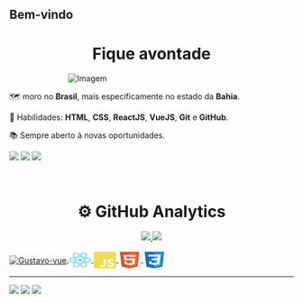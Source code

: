 ## Bem-vindo
<div align="center">
    <h1>Fique avontade</h1>
</div>
<div>
    <img align="right" src="https://raw.githubusercontent.com/MicaelliMedeiros/micaellimedeiros/master/image/computer-illustration.png" alt="Imagem" min-width="400px" max-width="400px" width="400px" align="right">
    <div align="left"><br>
        <p>🗺️ moro no <strong>Brasil</strong>, mais especificamente no estado da <strong>Bahia</strong>.</p>
        <p>🧠 Habilidades: <strong>HTML</strong>, <strong>CSS</strong>, <strong>ReactJS</strong>, <strong>VueJS</strong>, <strong>Git</strong> e <strong>GitHub</strong>.</p>
        <p>📚 Sempre aberto à novas oportunidades.<p>
        <p align="left">
		<a href="https://www.linkedin.com/in/eduardzs/">
		<img src="https://img.shields.io/badge/-LinkedIn-%230077B5?style=for-the-badge&logo=linkedin&logoColor=white"></a>
        <a href="mailto:eduardofonseca0210@gmail.com?" alt="Gmail">
        <img src="https://img.shields.io/badge/Gmail-D14836?style=for-the-badge&logo=gmail&logoColor=white"/></a>
		<a href="https://www.instagram.com/eduardzs_/" alt="Instagram">
        <img src="https://img.shields.io/badge/Instagram-E4405F?style=for-the-badge&logo=instagram&logoColor=white"/></a>
     </div>
</div><br>
    <h1 align="center">⚙️ GitHub Analytics</h1>

<div align="center">
  <a href="https://github.com/gustavovianaveiga">
  <img height="180em" src="https://github-readme-stats.vercel.app/api?username=gustavovianaveiga&show_icons=true&theme=github_dark&include_all_commits=true&count_private=true"/>
  <img height="180em" src="https://github-readme-stats.vercel.app/api/top-langs/?username=gustavovianaveiga&layout=compact&langs_count=7&theme=github_dark"/>
</div>
<div style="display: inline_block"><br>
  <img align="center" alt="Gustavo-vue" height="30" width="35" src="https://vuejs.org/images/logo.png">
  <img align="center" alt="Gustavo-React" height="30" width="40" src="https://raw.githubusercontent.com/devicons/devicon/master/icons/react/react-original.svg">
  <img align="center" alt="Gustavo-Js" height="30" width="40" src="https://raw.githubusercontent.com/devicons/devicon/master/icons/javascript/javascript-plain.svg">
  <img align="center" alt="Gustavo-HTML" height="30" width="40" src="https://raw.githubusercontent.com/devicons/devicon/master/icons/html5/html5-original.svg">
  <img align="center" alt="Gustavo-CSS" height="30" width="40" src="https://raw.githubusercontent.com/devicons/devicon/master/icons/css3/css3-original.svg">
  
</div>
<hr>
<div> 
  <a href="https://instagram.com/gstv.sk8" target="_blank"><img src="https://img.shields.io/badge/-Instagram-%23E4405F?style=for-the-badge&logo=instagram&logoColor=white" target="_blank"></a>
  <a href = "mailto:contatogustavovianaveiga@gmail.com"><img src="https://img.shields.io/badge/-Gmail-%23333?style=for-the-badge&logo=gmail&logoColor=white" target="_blank"></a>
    <a href="https://www.linkedin.com/in/gustavo-viana-veiga" target="_blank"><img src="https://img.shields.io/badge/-LinkedIn-%230077B5?style=for-the-badge&logo=linkedin&logoColor=white" target="_blank"></a> 

</div>
